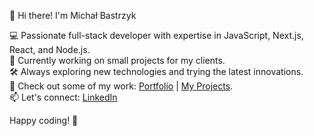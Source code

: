 👋 Hi there! I'm Michał Bastrzyk

💻 Passionate full-stack developer with expertise in JavaScript, Next.js, React, and Node.js. <br>
🌱 Currently working on small projects for my clients. <br>
🛠️ Always exploring new technologies and trying the latest innovations. <br>
🌟 Check out some of my work: [Portfolio](https://appi.codes) | [My Projects](https://github.com/MichalBastrzyk?tab=repositories). <br>
📫 Let's connect: [LinkedIn](https://www.linkedin.com/in/michal-bastrzyk/)


Happy coding! 🚀

